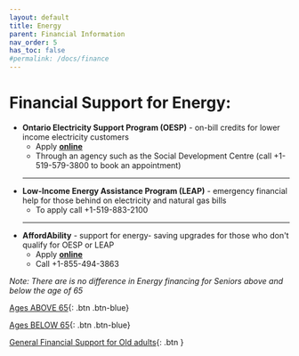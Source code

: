 ```yaml
---
layout: default
title: Energy
parent: Financial Information
nav_order: 5
has_toc: false
#permalink: /docs/finance
---
```


#  Financial Support for Energy:

- **Ontario Electricity Support Program (OESP)** - on-bill credits for lower income electricity customers
  * Apply [**online**](https://ontarioelectricitysupport.ca)
  * Through an agency such as the Social Development Centre (call +1-519-579-3800 to book an appointment)
  ___
- **Low-Income Energy Assistance Program (LEAP)** - emergency financial help for those behind on electricity and natural gas bills
  * To apply call +1-519-883-2100
  ___
- **AffordAbility** -  support for energy- saving upgrades for those who don't qualify for OESP or LEAP
  * Apply [**online**](https://www.oeb.ca/rates-and-your-bill/help-low-income-consumers)
  * Call +1-855-494-3863

*Note:* _There are is no difference in Energy financing for Seniors above and below the age of 65_

[Ages ABOVE 65](./Above65.md){: .btn .btn-blue}

[Ages BELOW 65](./Below65.md){: .btn .btn-blue}

[General Financial Support for Old adults](./financialhelp.md){: .btn }
